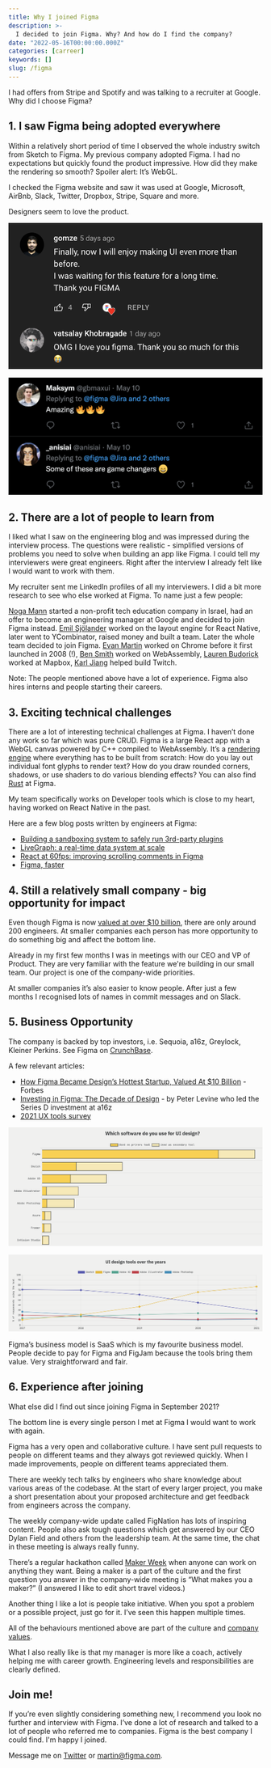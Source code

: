 ```yaml
---
title: Why I joined Figma
description: >-
  I decided to join Figma. Why? And how do I find the company?
date: "2022-05-16T00:00:00.000Z"
categories: [carreer]
keywords: []
slug: /figma
---
```


I had offers from Stripe and Spotify and was talking to a recruiter at Google. Why did I choose Figma?

## 1. I saw Figma being adopted everywhere

Within a relatively short period of time I observed the whole industry switch from Sketch to Figma. My previous company adopted Figma. I had no expectations but quickly found the product impressive. How did they make the rendering so smooth? Spoiler alert: It’s WebGL.

I checked the Figma website and saw it was used at Google, Microsoft, AirBnb, Slack, Twitter, Dropbox, Stripe, Square and more.

Designers seem to love the product.

![Comments on dark mode annoucement](./youtube-comments.png)

![Twitter replies](./twitter-replies-2.png)

## 2. There are a lot of people to learn from

I liked what I saw on the engineering blog and was impressed during the interview process. The questions were realistic - simplified versions of problems you need to solve when building an app like Figma. I could tell my interviewers were great engineers. Right after the interview I already felt like I would want to work with them.

My recruiter sent me LinkedIn profiles of all my interviewers. I did a bit more research to see who else worked at Figma. To name just a few people:

[Noga Mann](https://www.timesofisrael.com/queenb-and-wework-creating-opportunities-for-girls-in-hi-tech/) started a non-profit tech education company in Israel, had an offer to become an engineering manager at Google and decided to join Figma instead. [Emil Sjölander](https://www.crunchbase.com/person/emil-sj%C3%B6lander) worked on the layout engine for React Native, later went to YCombinator, raised money and built a team. Later the whole team decided to join Figma. [Evan Martin](http://neugierig.org/software/) worked on Chrome before it first launched in 2008 (!), [Ben Smith](https://www.youtube.com/watch?v=5N4b-rU-OAA) worked on WebAssembly, [Lauren Budorick](https://twitter.com/lbudorick) worked at Mapbox, [Karl Jiang](https://www.linkedin.com/in/karl-jiang-4a07424) helped build Twitch.

Note: The people mentioned above have a lot of experience. Figma also hires interns and people starting their careers.

## 3. Exciting technical challenges

There are a lot of interesting technical challenges at Figma. I haven’t done any work so far which was pure CRUD. Figma is a large React app with a WebGL canvas powered by C++ compiled to WebAssembly. It’s a [rendering engine](https://www.figma.com/blog/building-a-professional-design-tool-on-the-web/) where everything has to be built from scratch: How do you lay out individual font glyphs to render text? How do you draw rounded corners, shadows, or use shaders to do various blending effects? You can also find [Rust](https://www.figma.com/blog/rust-in-production-at-figma/) at Figma.

My team specifically works on Developer tools which is close to my heart, having worked on React Native in the past.

Here are a few blog posts written by engineers at Figma:

- [Building a sandboxing system to safely run 3rd-party plugins](https://www.figma.com/blog/how-we-built-the-figma-plugin-system/)
- [LiveGraph: a real-time data system at scale](https://www.figma.com/blog/livegraph-real-time-data-fetching-at-figma/)
- [React at 60fps: improving scrolling comments in Figma](https://www.figma.com/blog/improving-scrolling-comments-in-figma/)
- [Figma, faster](https://www.figma.com/blog/figma-faster/)

## 4. Still a relatively small company - big opportunity for impact

Even though Figma is now [valued at over $10 billion](https://www.bloomberg.com/news/articles/2021-06-24/software-design-startup-figma-is-now-worth-10-billion), there are only around 200 engineers. At smaller companies each person has more opportunity to do something big and affect the bottom line.

Already in my first few months I was in meetings with our CEO and VP of Product. They are very familiar with the feature we're building in our small team. Our project is one of the company-wide priorities.

At smaller companies it’s also easier to know people. After just a few months I recognised lots of names in commit messages and on Slack.

## 5. Business Opportunity

The company is backed by top investors, i.e. Sequoia, a16z, Greylock, Kleiner Perkins. See Figma on [CrunchBase](https://www.crunchbase.com/organization/figma).

A few relevant articles:

- [How Figma Became Design’s Hottest Startup, Valued At $10 Billion](https://www.forbes.com/sites/alexkonrad/2021/08/10/how-figma-became-designs-hottest-startup-valued-at-10billion/?sh=28799291726e) - Forbes
- [Investing in Figma: The Decade of Design](https://a16z.com/2020/04/30/figma/) - by Peter Levine who led the Series D investment at a16z
- [2021 UX tools survey](https://uxtools.co/survey-2021/)

![Survey - tools used for UI design](./design-tools-2.png)

![Survey - tools used over the years](./design-tools-years.png)

Figma’s business model is SaaS which is my favourite business model. People decide to pay for Figma and FigJam because the tools bring them value. Very straightforward and fair.

## 6. Experience after joining

What else did I find out since joining Figma in September 2021?

The bottom line is every single person I met at Figma I would want to work with again.

Figma has a very open and collaborative culture. I have sent pull requests to people on different teams and they always got reviewed quickly. When I made improvements, people on different teams appreciated them.

There are weekly tech talks by engineers who share knowledge about various areas of the codebase. At the start of every larger project, you make a short presentation about your proposed architecture and get feedback from engineers across the company.

The weekly company-wide update called FigNation has lots of inspiring content. People also ask tough questions which get answered by our CEO Dylan Field and others from the leadership team. At the same time, the chat in these meeting is always really funny.

There’s a regular hackathon called [Maker Week](https://www.figma.com/blog/the-making-of-maker-week/) when anyone can work on anything they want. Being a maker is a part of the culture and the first question you answer in the company-wide meeting is “What makes you a maker?” (I answered I like to edit short travel videos.)

Another thing I like a lot is people take initiative. When you spot a problem or a possible project, just go for it. I’ve seen this happen multiple times.

All of the behaviours mentioned above are part of the culture and [company values](https://www.figma.com/careers/).

What I also really like is that my manager is more like a coach, actively helping me with career growth. Engineering levels and responsibilities are clearly defined.

## Join me!

If you’re even slightly considering something new, I recommend you look no further and interview with Figma. I’ve done a lot of research and talked to a lot of people who referred me to companies. Figma is the best company I could find. I'm happy I joined.

Message me on [Twitter](https://twitter.com/martinkonicek) or martin@figma.com.
